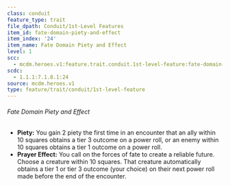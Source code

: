 ```yaml
---
class: conduit
feature_type: trait
file_dpath: Conduit/1st-Level Features
item_id: fate-domain-piety-and-effect
item_index: '24'
item_name: Fate Domain Piety and Effect
level: 1
scc:
  - mcdm.heroes.v1:feature.trait.conduit.1st-level-feature:fate-domain-piety-and-effect
scdc:
  - 1.1.1:7.1.8.1:24
source: mcdm.heroes.v1
type: feature/trait/conduit/1st-level-feature
---
```


###### Fate Domain Piety and Effect

- **Piety:** You gain 2 piety the first time in an encounter that an ally within 10 squares obtains a tier 3 outcome on a power roll, or an enemy within 10 squares obtains a tier 1 outcome on a power roll.
- **Prayer Effect:** You call on the forces of fate to create a reliable future. Choose a creature within 10 squares. That creature automatically obtains a tier 1 or tier 3 outcome (your choice) on their next power roll made before the end of the encounter.
